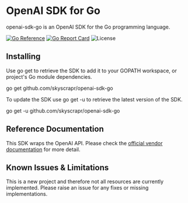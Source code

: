 # OpenAI SDK for Go

openai-sdk-go is an OpenAI SDK for the Go programming language.

[![Go Reference](https://pkg.go.dev/badge/github.com/skyscrapr/openai-sdk-go.svg)](https://pkg.go.dev/github.com/skyscrapr/openai-sdk-go)
[![Go Report Card](https://goreportcard.com/badge/github.com/skyscrapr/openai-sdk-go)](https://goreportcard.com/report/github.com/skyscrapr/openai-sdk-go)
![License](https://img.shields.io/dub/l/vibe-d.svg)

## Installing

Use go get to retrieve the SDK to add it to your GOPATH workspace, or project's Go module dependencies.

go get github.com/skyscrapr/openai-sdk-go

To update the SDK use go get -u to retrieve the latest version of the SDK.

go get -u github.com/skyscrapr/openai-sdk-go

## Reference Documentation

This SDK wraps the OpenAI API. Please check the [official vendor documentation](https://platform.openai.com/docs/api-reference) for more detail.

## Known Issues & Limitations

This is a new project and therefore not all resources are currently implemented.
Please raise an issue for any fixes or missing implementations.
